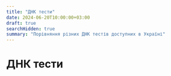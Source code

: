 ```yaml
---
title: "ДНК тести"
date: 2024-06-20T10:00:00+03:00
draft: true
searchHidden: true
summary: "Порівняння різних ДНК тестів доступних в Україні"
---
```


# ДНК тести
